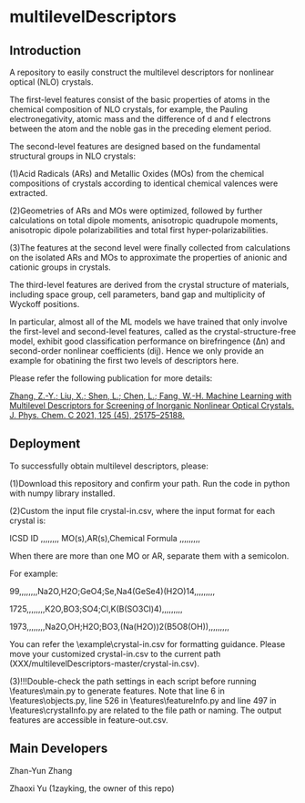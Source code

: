 # multilevelDescriptors
## Introduction
A repository to easily construct the multilevel descriptors for nonlinear optical (NLO) crystals.

The first-level features consist of the basic properties of atoms in the chemical composition of NLO crystals, for example, the Pauling electronegativity, atomic mass and the difference of d and f electrons between the atom and the noble gas in the preceding element period.

The second-level features are designed based on the fundamental structural groups in NLO crystals:

(1)Acid Radicals (ARs) and Metallic Oxides (MOs) from the chemical compositions of crystals according to identical chemical valences were extracted.

(2)Geometries of ARs and MOs were optimized, followed by further calculations on total dipole moments, anisotropic quadrupole moments, anisotropic dipole polarizabilities and total first hyper-polarizabilities.

(3)The features at the second level were finally collected from calculations on the isolated ARs and MOs to approximate the properties of anionic and cationic groups in crystals.

The third-level features are derived from the crystal structure of materials, including space group, cell parameters, band gap and multiplicity of Wyckoff positions.

In particular, almost all of the ML models we have trained that only involve the first-level and second-level features, called as the crystal-structure-free model, exhibit good classification performance on birefringence (Δn) and second-order nonlinear coefficients (dij). Hence we only provide an example for obatining the first two levels of descriptors here. 

Please refer the following publication for more details: 

[Zhang, Z.-Y.; Liu, X.; Shen, L.; Chen, L.; Fang, W.-H. Machine Learning with Multilevel Descriptors for Screening of Inorganic Nonlinear Optical Crystals. J. Phys. Chem. C 2021, 125 (45), 25175–25188.](https://doi.org/10.1021/acs.jpcc.1c06049)

## Deployment
To successfully obtain multilevel descriptors, please:

(1)Download this repository and confirm your path. Run the code in python with numpy library installed.

(2)Custom the input file crystal-in.csv, where the input format for each crystal is:

  ICSD ID ,,,,,,,, MO(s),AR(s),Chemical Formula ,,,,,,,,,

When there are more than one MO or AR, separate them with a semicolon.

For example:

  99,,,,,,,,Na2O,H2O;GeO4;Se,Na4(GeSe4)(H2O)14,,,,,,,,,

  1725,,,,,,,,K2O,BO3;SO4;Cl,K(B(SO3Cl)4),,,,,,,,,

  1973,,,,,,,,Na2O,OH;H2O;BO3,(Na(H2O))2(B5O8(OH)),,,,,,,,,

You can refer the \example\crystal-in.csv for formatting guidance. Please move your customized crystal-in.csv to the current path (XXX/multilevelDescriptors-master/crystal-in.csv).

(3)!!!Double-check the path settings in each script before running \features\main.py to generate features. Note that line 6 in \features\objects.py, line 526 in \features\featureInfo.py and line 497 in \features\crystalInfo.py are related to the file path or naming. The output features are accessible in feature-out.csv.

## Main Developers
Zhan-Yun Zhang

Zhaoxi Yu (1zayking, the owner of this repo)
